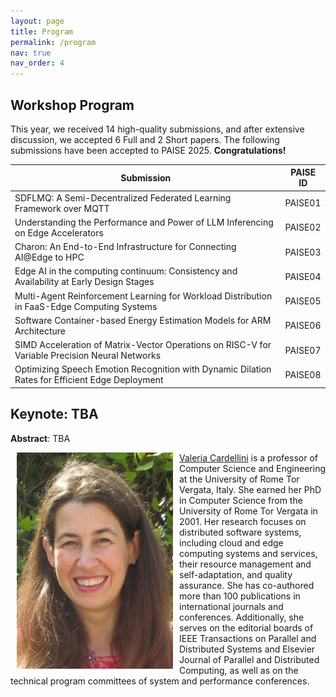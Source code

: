 ```yaml
---
layout: page
title: Program
permalink: /program
nav: true
nav_order: 4
---
```

<!---
| **Name** | **Description** | **Start(PDT)** | **End** | **Duration**|
| :-----:   | :-----: |
| **Introduction** | Introduction and opening remarks | 9:00 AM | 9:10 AM | 10 | 
{: .table}
{: .table-striped}
-->

## Workshop Program

This year, we received 14 high-quality submissions, and after extensive discussion, we accepted 6 Full and 2 Short papers. The following submissions have been accepted to PAISE 2025. **Congratulations!**

| Submission | PAISE ID |
|------------|----------|
| SDFLMQ: A Semi-Decentralized Federated Learning Framework over MQTT | PAISE01 |
| Understanding the Performance and Power of LLM Inferencing on Edge Accelerators | PAISE02 |
| Charon: An End-to-End Infrastructure for Connecting AI@Edge to HPC | PAISE03 |
| Edge AI in the computing continuum: Consistency and Availability at Early Design Stages | PAISE04 |
| Multi-Agent Reinforcement Learning for Workload Distribution in FaaS-Edge Computing Systems | PAISE05 |
| Software Container-based Energy Estimation Models for ARM Architecture | PAISE06 |
| SIMD Acceleration of Matrix-Vector Operations on RISC-V for Variable Precision Neural Networks | PAISE07 |
| Optimizing Speech Emotion Recognition with Dynamic Dilation Rates for Efficient Edge Deployment | PAISE08 |


## **Keynote**: **TBA**

**Abstract**: TBA

<img src="/assets/img/valeria_headshot.jpg" alt="Valeria Cardellini" width="250" align="left" hspace="10"/>

[Valeria Cardellini](http://www.ce.uniroma2.it/~valeria/) is a professor of Computer Science and Engineering at the University of Rome Tor Vergata, Italy. She earned her PhD in Computer Science from the University of Rome Tor Vergata in 2001. Her research focuses on distributed software systems, including cloud and edge computing systems and services, their resource management and self-adaptation, and quality assurance. She has co-authored more than 100 publications in international journals and conferences. Additionally, she serves on the editorial boards of IEEE Transactions on Parallel and Distributed Systems and Elsevier Journal of Parallel and Distributed Computing, as well as on the technical program committees of system and performance conferences.
